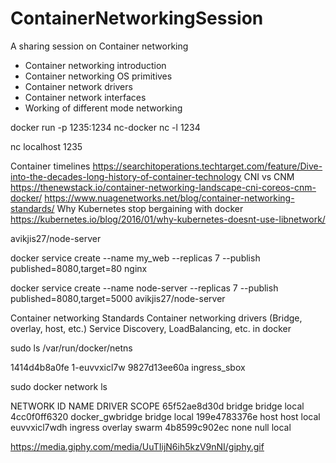 # ContainerNetworkingSession
A sharing session on Container networking


- Container networking introduction
- Container networking OS primitives
- Container network drivers
- Container network interfaces
- Working of different mode networking



docker run -p 1235:1234 nc-docker nc -l 1234

nc localhost 1235

Container timelines
https://searchitoperations.techtarget.com/feature/Dive-into-the-decades-long-history-of-container-technology
CNI vs CNM
https://thenewstack.io/container-networking-landscape-cni-coreos-cnm-docker/
https://www.nuagenetworks.net/blog/container-networking-standards/
Why Kubernetes stop bergaining with docker
https://kubernetes.io/blog/2016/01/why-kubernetes-doesnt-use-libnetwork/

avikjis27/node-server

docker service create --name my_web --replicas 7 --publish published=8080,target=80 nginx

docker service create --name node-server --replicas 7 --publish published=8080,target=5000 avikjis27/node-server


Container networking Standards
	Container networking drivers (Bridge, overlay, host, etc.)
	Service Discovery, LoadBalancing, etc. in docker



sudo ls /var/run/docker/netns

1414d4b8a0fe  1-euvvxicl7w  9827d13ee60a  ingress_sbox

sudo docker network ls

NETWORK ID          NAME                DRIVER              SCOPE
65f52ae8d30d        bridge              bridge              local
4cc0f0ff6320        docker_gwbridge     bridge              local
199e4783376e        host                host                local
euvvxicl7wdh        ingress             overlay             swarm
4b8599c902ec        none                null                local



https://media.giphy.com/media/UuTIijN6ih5kzV9nNI/giphy.gif